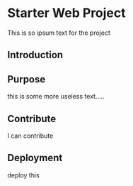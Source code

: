 # Starter Web Project
This is so ipsum text for the project
## Introduction

## Purpose
this is some more useless text.....
## Contribute
I can contribute
## Deployment
deploy this

